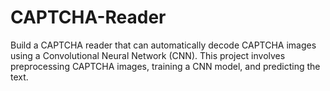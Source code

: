 # CAPTCHA-Reader
Build a CAPTCHA reader that can automatically decode CAPTCHA images using a Convolutional Neural Network (CNN). This project involves preprocessing CAPTCHA images, training a CNN model, and predicting the text.
